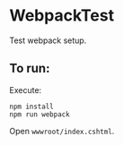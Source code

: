 # WebpackTest
Test webpack setup.

To run:
---

Execute:
```
npm install
npm run webpack
```
Open `wwwroot/index.cshtml`.
